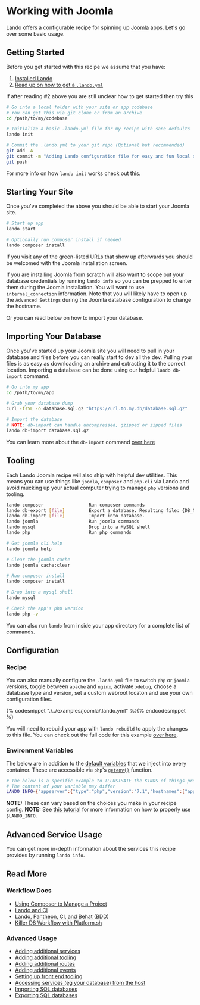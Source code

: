 Working with Joomla
===================

Lando offers a configurable recipe for spinning up [Joomla](https://joomla.org/) apps. Let's go over some basic usage.

<!-- toc -->

Getting Started
---------------

Before you get started with this recipe we assume that you have:

1. [Installed Lando](./../installation/system-requirements.md)
2. [Read up on how to get a `.lando.yml`](./../started.md)

If after reading #2 above you are still unclear how to get started then try this

```bash
# Go into a local folder with your site or app codebase
# You can get this via git clone or from an archive
cd /path/to/my/codebase

# Initialize a basic .lando.yml file for my recipe with sane defaults
lando init

# Commit the .lando.yml to your git repo (Optional but recommended)
git add -A
git commit -m "Adding Lando configuration file for easy and fun local development!"
git push
```

For more info on how `lando init` works check out [this](./../cli/init.md).

Starting Your Site
------------------

Once you've completed the above you should be able to start your Joomla site.

```bash
# Start up app
lando start

# Optionally run composer install if needed
lando composer install
```

If you visit any of the green-listed URLs that show up afterwards you should be welcomed with the Joomla installation screen.

If you are installing Joomla from scratch will also want to scope out your database credentials by running `lando info` so you can be prepped to enter them during the Joomla installation. You will want to use `internal_connection` information. Note that you will likely have to open up the `Advanced Settings` during the Joomla database configuration to change the hostname.

Or you can read below on how to import your database.

Importing Your Database
-----------------------

Once you've started up your Joomla site you will need to pull in your database and files before you can really start to dev all the dev. Pulling your files is as easy as downloading an archive and extracting it to the correct location. Importing a database can be done using our helpful `lando db-import` command.

```bash
# Go into my app
cd /path/to/my/app

# Grab your database dump
curl -fsSL -o database.sql.gz "https://url.to.my.db/database.sql.gz"

# Import the database
# NOTE: db-import can handle uncompressed, gzipped or zipped files
lando db-import database.sql.gz
```

You can learn more about the `db-import` command [over here](./db-import.md)

Tooling
-------

Each Lando Joomla recipe will also ship with helpful dev utilities. This means you can use things like `joomla`, `composer` and `php-cli` via Lando and avoid mucking up your actual computer trying to manage `php` versions and tooling.

```bash
lando composer                 Run composer commands
lando db-export [file]         Export a database. Resulting file: {DB_NAME}.TIMESTAMP.gz
lando db-import [file]         Import into database.
lando joomla                   Run joomla commands
lando mysql                    Drop into a MySQL shell
lando php                      Run php commands
```

```bash
# Get joomla cli help
lando joomla help

# Clear the joomla cache
lando joomla cache:clear

# Run composer install
lando composer install

# Drop into a mysql shell
lando mysql

# Check the app's php version
lando php -v
```

You can also run `lando` from inside your app directory for a complete list of commands.

Configuration
-------------

### Recipe

You can also manually configure the `.lando.yml` file to switch `php` or `joomla` versions, toggle between `apache` and `nginx`, activate `xdebug`, choose a database type and version, set a custom webroot locaton and use your own configuration files.

{% codesnippet "./../examples/joomla/.lando.yml" %}{% endcodesnippet %}

You will need to rebuild your app with `lando rebuild` to apply the changes to this file. You can check out the full code for this example [over here](https://github.com/lando/lando/tree/master/examples/joomla).

### Environment Variables

The below are in addition to the [default variables](./../config/services.md#environment) that we inject into every container. These are accessible via `php`'s [`getenv()`](http://php.net/manual/en/function.getenv.php) function.

```bash
# The below is a specific example to ILLUSTRATE the KINDS of things provided by this variable
# The content of your variable may differ
LANDO_INFO={"appserver":{"type":"php","version":"7.1","hostnames":["appserver"],"via":"nginx","webroot":"web","config":{"server":"/Users/pirog/.lando/services/config/joomla/joomla.conf","conf":"/Users/pirog/.lando/services/config/joomla/php.ini"}},"nginx":{"type":"nginx","version":"1.13","hostnames":["nginx"],"webroot":"web","config":{"server":"/Users/pirog/.lando/services/config/joomla/joomla.conf","conf":"/Users/pirog/.lando/services/config/joomla/php.ini"}},"database":{"type":"mysql","version":"5.7","hostnames":["database"],"creds":{"user":"joomla","password":"joomla","database":"joomla"},"internal_connection":{"host":"database","port":3306},"external_connection":{"host":"localhost","port":true},"config":{"confd":"/Users/pirog/.lando/services/config/joomla/mysql"}}}
```

**NOTE:** These can vary based on the choices you make in your recipe config.
**NOTE:** See [this tutorial](./../tutorials/lando-info.md) for more information on how to properly use `$LANDO_INFO`.

Advanced Service Usage
----------------------

You can get more in-depth information about the services this recipe provides by running `lando info`.

Read More
---------

### Workflow Docs

*   [Using Composer to Manage a Project](http://docs.devwithlando.io/tutorials/composer-tutorial.html)
*   [Lando and CI](http://docs.devwithlando.io/tutorials/lando-and-ci.html)
*   [Lando, Pantheon, CI, and Behat (BDD)](http://docs.devwithlando.io/tutorials/lando-pantheon-workflow.html)
*   [Killer D8 Workflow with Platform.sh](https://thinktandem.io/blog/2017/10/23/killer-d8-workflow-using-lando-and-platform-sh/)

### Advanced Usage

*   [Adding additional services](http://docs.devwithlando.io/tutorials/setup-additional-services.html)
*   [Adding additional tooling](http://docs.devwithlando.io/tutorials/setup-additional-tooling.html)
*   [Adding additional routes](http://docs.devwithlando.io/config/proxy.html)
*   [Adding additional events](http://docs.devwithlando.io/config/events.html)
*   [Setting up front end tooling](http://docs.devwithlando.io/tutorials/frontend.html)
*   [Accessing services (eg your database) from the host](http://docs.devwithlando.io/tutorials/frontend.html)
*   [Importing SQL databases](http://docs.devwithlando.io/tutorials/db-import.html)
*   [Exporting SQL databases](http://docs.devwithlando.io/tutorials/db-export.html)
